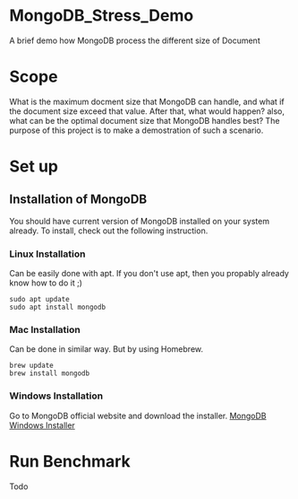 # MongoDB_Stress_Demo
A brief demo how MongoDB process the different size of Document

# Scope
What is the maximum docment size that MongoDB can handle, and what if the
document size exceed that value. After that, what would happen? also, what can
be the optimal document size that MongoDB handles best? The purpose of this
project is to make a demostration of such a scenario.

# Set up
## Installation of MongoDB
You should have current version of MongoDB installed on your system already. To
install, check out the following instruction.
### Linux Installation
Can be easily done with apt. If you don't use apt, then you propably already
know how to do it ;)
```
sudo apt update
sudo apt install mongodb
```
### Mac Installation
Can be done in similar way. But by using Homebrew.
```
brew update
brew install mongodb
```
### Windows Installation
Go to MongoDB official website and download the installer.
[MongoDB Windows Installer](https://www.mongodb.com/download-center#community)

# Run Benchmark
Todo
